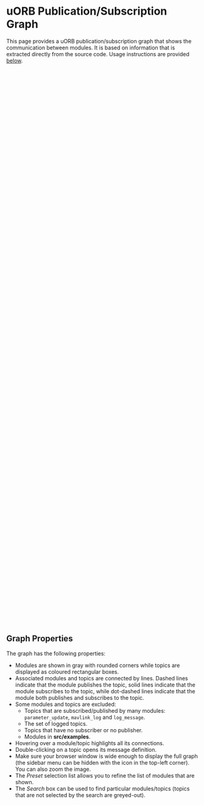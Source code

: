 # uORB Publication/Subscription Graph

This page provides a uORB publication/subscription graph that shows the communication between modules.
It is based on information that is extracted directly from the source code.
Usage instructions are provided [below](#graph-properties).

<iframe :src="withBase('/middleware/index.html')" frameborder="0" width="1300" height="1450px" style="text-align: center; margin-left: 0px; margin-right: 0px;"></iframe>

<script setup>
import { withBase } from 'vitepress';
</script>

## Graph Properties

The graph has the following properties:

- Modules are shown in gray with rounded corners while topics are displayed as coloured rectangular boxes.
- Associated modules and topics are connected by lines.
  Dashed lines indicate that the module publishes the topic, solid lines indicate that the module subscribes to the topic, while dot-dashed lines indicate that the module both publishes and subscribes to the topic.
- Some modules and topics are excluded:
  - Topics that are subscribed/published by many modules: `parameter_update`, `mavlink_log` and `log_message`.
  - The set of logged topics.
  - Topics that have no subscriber or no publisher.
  - Modules in **src/examples**.
- Hovering over a module/topic highlights all its connections.
- Double-clicking on a topic opens its message definition.
- Make sure your browser window is wide enough to display the full graph (the sidebar menu can be hidden with the icon in the top-left corner).
  You can also zoom the image.
- The _Preset_ selection list allows you to refine the list of modules that are shown.
- The _Search_ box can be used to find particular modules/topics (topics that are not selected by the search are greyed-out).

